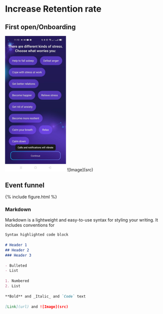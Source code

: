 # Increase Retention rate
## First open/Onboarding
<img src="What worries you.jfif" alt="drawing" width="200"/>
![Image](src)

## Event funnel
{% include figure.html %}


### Markdown

Markdown is a lightweight and easy-to-use syntax for styling your writing. It includes conventions for

```markdown
Syntax highlighted code block

# Header 1
## Header 2
### Header 3

- Bulleted
- List

1. Numbered
2. List

**Bold** and _Italic_ and `Code` text

[Link](url) and ![Image](src)
```


